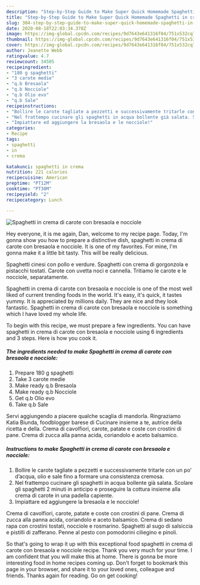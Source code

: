 ```yaml
---
description: "Step-by-Step Guide to Make Super Quick Homemade Spaghetti in crema di carote con bresaola e nocciole"
title: "Step-by-Step Guide to Make Super Quick Homemade Spaghetti in crema di carote con bresaola e nocciole"
slug: 304-step-by-step-guide-to-make-super-quick-homemade-spaghetti-in-crema-di-carote-con-bresaola-e-nocciole
date: 2020-08-18T22:03:34.378Z
image: https://img-global.cpcdn.com/recipes/9d7643e641316f04/751x532cq70/spaghetti-in-crema-di-carote-con-bresaola-e-nocciole-recipe-main-photo.jpg
thumbnail: https://img-global.cpcdn.com/recipes/9d7643e641316f04/751x532cq70/spaghetti-in-crema-di-carote-con-bresaola-e-nocciole-recipe-main-photo.jpg
cover: https://img-global.cpcdn.com/recipes/9d7643e641316f04/751x532cq70/spaghetti-in-crema-di-carote-con-bresaola-e-nocciole-recipe-main-photo.jpg
author: Jeanette Webb
ratingvalue: 4.7
reviewcount: 34505
recipeingredient:
- "180 g spaghetti"
- "3 carote medie"
- "q.b Bresaola"
- "q.b Nocciole"
- "q.b Olio evo"
- "q.b Sale"
recipeinstructions:
- "Bollire le carote tagliate a pezzetti e successivamente tritarle con un po’ d’acqua, olio e sale fino a formare una consistenza cremosa."
- "Nel frattempo cucinare gli spaghetti in acqua bollente già salata. Scolare gli spaghetti 2 minuti in anticipo e proseguire la cottura insieme alla crema di carote in una padella capiente."
- "Impiattare ed aggiungere la bresaola e le nocciole!"
categories:
- Recipe
tags:
- spaghetti
- in
- crema

katakunci: spaghetti in crema 
nutrition: 221 calories
recipecuisine: American
preptime: "PT12M"
cooktime: "PT30M"
recipeyield: "2"
recipecategory: Lunch

---
```



![Spaghetti in crema di carote con bresaola e nocciole](https://img-global.cpcdn.com/recipes/9d7643e641316f04/751x532cq70/spaghetti-in-crema-di-carote-con-bresaola-e-nocciole-recipe-main-photo.jpg)

Hey everyone, it is me again, Dan, welcome to my recipe page. Today, I'm gonna show you how to prepare a distinctive dish, spaghetti in crema di carote con bresaola e nocciole. It is one of my favorites. For mine, I'm gonna make it a little bit tasty. This will be really delicious.

Spaghetti cinesi con pollo e verdure. Spaghetti con crema di gorgonzola e pistacchi tostati. Carote con uvetta noci e cannella. Tritiamo le carote e le nocciole, separatamente.

Spaghetti in crema di carote con bresaola e nocciole is one of the most well liked of current trending foods in the world. It's easy, it's quick, it tastes yummy. It is appreciated by millions daily. They are nice and they look fantastic. Spaghetti in crema di carote con bresaola e nocciole is something which I have loved my whole life.


To begin with this recipe, we must prepare a few ingredients. You can have spaghetti in crema di carote con bresaola e nocciole using 6 ingredients and 3 steps. Here is how you cook it.

<!--inarticleads1-->

##### The ingredients needed to make Spaghetti in crema di carote con bresaola e nocciole:

1. Prepare 180 g spaghetti
1. Take 3 carote medie
1. Make ready q.b Bresaola
1. Make ready q.b Nocciole
1. Get q.b Olio evo
1. Take q.b Sale


Servi aggiungendo a piacere qualche scaglia di mandorla. Ringraziamo Katia Biunda, foodblogger barese di Cucinare insieme a te, autrice della ricetta e della. Crema di cavolfiori, carote, patate e coste con crostini di pane. Crema di zucca alla panna acida, coriandolo e aceto balsamico. 

<!--inarticleads2-->

##### Instructions to make Spaghetti in crema di carote con bresaola e nocciole:

1. Bollire le carote tagliate a pezzetti e successivamente tritarle con un po’ d’acqua, olio e sale fino a formare una consistenza cremosa.
1. Nel frattempo cucinare gli spaghetti in acqua bollente già salata. Scolare gli spaghetti 2 minuti in anticipo e proseguire la cottura insieme alla crema di carote in una padella capiente.
1. Impiattare ed aggiungere la bresaola e le nocciole!


Crema di cavolfiori, carote, patate e coste con crostini di pane. Crema di zucca alla panna acida, coriandolo e aceto balsamico. Crema di sedano rapa con crostini tostati, nocciole e rosmarino. Spaghetti al sugo di salsiccia e pistilli di zafferano. Penne al pesto con pomodorini ciliegino e pinoli. 

So that's going to wrap it up with this exceptional food spaghetti in crema di carote con bresaola e nocciole recipe. Thank you very much for your time. I am confident that you will make this at home. There is gonna be more interesting food in home recipes coming up. Don't forget to bookmark this page in your browser, and share it to your loved ones, colleague and friends. Thanks again for reading. Go on get cooking!
